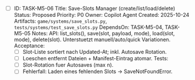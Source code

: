 - [ ] ID: TASK-M5-06
  Title: Save-Slots Manager (create/list/load/delete)
  Status: Proposed
  Priority: P0
  Owner: Copilot Agent
  Created: 2025-10-24
  Artifacts: `game/systems/save_slots.py`, `tests/systems/test_save_slots.py`
  DependsOn: TASK-M5-04, TASK-M5-05
  Notes:
  API: list_slots(), save(slot, payload, mode), load(slot, mode), delete(slot). Unterstuetzt manuell/auto/quick Variationen.
  Acceptance:
  - [ ] Slot-Liste sortiert nach Updated-At; inkl. Autosave Rotation.
  - [ ] Loeschen entfernt Dateien + Manifest-Eintrag atomar.
  Tests:
  - [ ] Slot-Rotation fuer Autosaves (max n).
  - [ ] Fehlerfall: Laden eines fehlenden Slots -> SaveNotFoundError.
